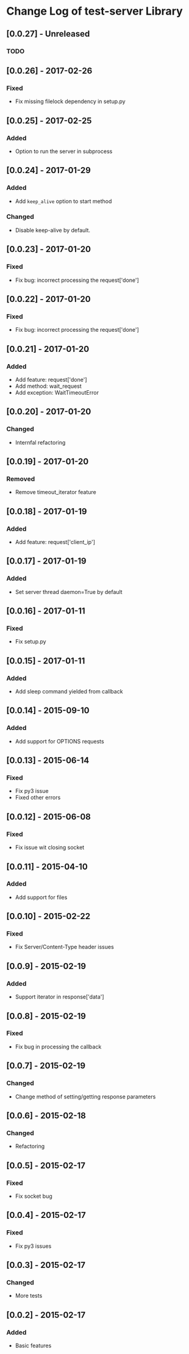 # Change Log of test-server Library

## [0.0.27] - Unreleased
### TODO

## [0.0.26] - 2017-02-26
### Fixed
- Fix missing filelock dependency in setup.py

## [0.0.25] - 2017-02-25
### Added
- Option to run the server in subprocess

## [0.0.24] - 2017-01-29
### Added
- Add `keep_alive` option to start method

### Changed
- Disable keep-alive by default. 

## [0.0.23] - 2017-01-20
### Fixed
- Fix bug: incorrect processing the request['done']

## [0.0.22] - 2017-01-20
### Fixed
- Fix bug: incorrect processing the request['done']

## [0.0.21] - 2017-01-20
### Added
- Add feature: request['done']
- Add method: wait_request
- Add exception: WaitTimeoutError

## [0.0.20] - 2017-01-20
### Changed
- Internfal refactoring

## [0.0.19] - 2017-01-20
### Removed
- Remove timeout_iterator feature

## [0.0.18] - 2017-01-19
### Added
- Add feature: request['client_ip']

## [0.0.17] - 2017-01-19
### Added
- Set server thread daemon=True by default

## [0.0.16] - 2017-01-11
### Fixed
- Fix setup.py

## [0.0.15] - 2017-01-11
### Added
- Add sleep command yielded from callback

## [0.0.14] - 2015-09-10
### Added
- Add support for OPTIONS requests

## [0.0.13] - 2015-06-14
### Fixed
- Fix py3 issue
- Fixed other errors

## [0.0.12] - 2015-06-08
### Fixed
- Fix issue wit closing socket

## [0.0.11] - 2015-04-10
### Added
- Add support for files

## [0.0.10] - 2015-02-22
### Fixed
- Fix Server/Content-Type header issues

## [0.0.9] - 2015-02-19
### Added
- Support iterator in response['data']

## [0.0.8] - 2015-02-19
### Fixed
- Fix bug in processing the callback

## [0.0.7] - 2015-02-19
### Changed
- Change method of setting/getting response parameters

## [0.0.6] - 2015-02-18
### Changed
- Refactoring

## [0.0.5] - 2015-02-17
### Fixed
- Fix socket bug

## [0.0.4] - 2015-02-17
### Fixed
- Fix py3 issues

## [0.0.3] - 2015-02-17
### Changed
- More tests

## [0.0.2] - 2015-02-17
### Added
- Basic features
